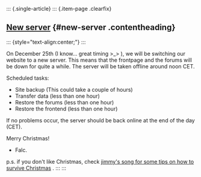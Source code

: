::: {.single-article}
::: {.item-page .clearfix}
## [New server](/115-new-server.html) {#new-server .contentheading}

::: {style="text-align:center;"}
:::

On December 25th (I know... great timing >_> ), we will be switching
our website to a new server. This means that the frontpage and the
forums will be down for quite a while. The server will be taken offline
around noon CET.


Scheduled tasks:
- Site backup (This could take a couple of hours)
- Transfer data (less than one hour)
- Restore the forums (less than one hour)
- Restore the frontend (less than one hour)

If no problems occur, the server should be back online at the end of the
day (CET).

Merry Christmas!
- Falc.

p.s. if you don't like Christmas, check [jimmy's song for some tips on
how to survive
Christmas](http://www.latenightwithjimmyfallon.com/blogs/2009/12/jimmys-christmas-song/)
.
:::
:::
